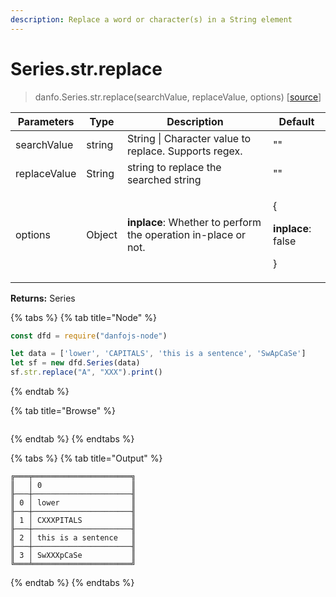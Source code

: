 ```yaml
---
description: Replace a word or character(s) in a String element
---
```


# Series.str.replace

> danfo.Series.str.replace(searchValue, replaceValue, options)   \[[source](https://github.com/opensource9ja/danfojs/blob/master/danfojs/src/core/strings.js#L191)]   &#x20;

| Parameters   | Type   | Description                                                     | Default                                                |
| ------------ | ------ | --------------------------------------------------------------- | ------------------------------------------------------ |
| searchValue  | string | String \| Character value to replace. Supports regex.           | ""                                                     |
| replaceValue | String | string to replace the searched string                           | ""                                                     |
| options      | Object | **inplace**: Whether to perform the operation in-place or not.  | <p>{</p><p><strong>inplace</strong>: false</p><p>}</p> |

**Returns:** Series

{% tabs %}
{% tab title="Node" %}
```javascript
const dfd = require("danfojs-node")

let data = ['lower', 'CAPITALS', 'this is a sentence', 'SwApCaSe']
let sf = new dfd.Series(data)
sf.str.replace("A", "XXX").print()
```
{% endtab %}

{% tab title="Browse" %}
```
```
{% endtab %}
{% endtabs %}

{% tabs %}
{% tab title="Output" %}
```
╔═══╤══════════════════════╗
║   │ 0                    ║
╟───┼──────────────────────╢
║ 0 │ lower                ║
╟───┼──────────────────────╢
║ 1 │ CXXXPITALS           ║
╟───┼──────────────────────╢
║ 2 │ this is a sentence   ║
╟───┼──────────────────────╢
║ 3 │ SwXXXpCaSe           ║
╚═══╧══════════════════════╝
```
{% endtab %}
{% endtabs %}
